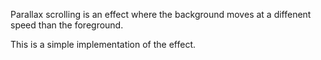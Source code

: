 Parallax scrolling is an effect where the background moves at a diffenent speed than the foreground.

This is a simple implementation of the effect.
